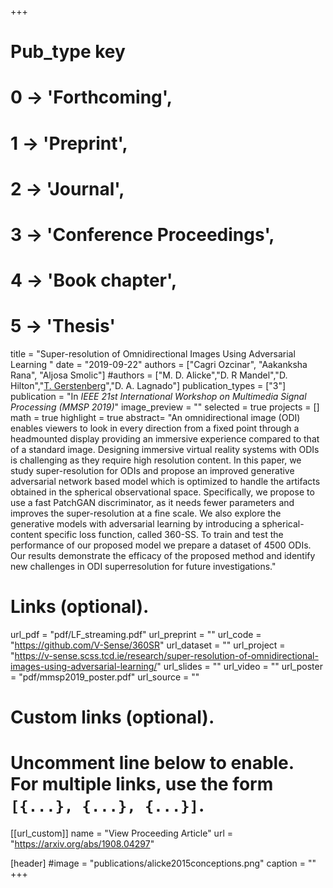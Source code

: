 +++
# Pub_type key
# 0 -> 'Forthcoming',
# 1 -> 'Preprint',
# 2 -> 'Journal',
# 3 -> 'Conference Proceedings',
# 4 -> 'Book chapter',
# 5 -> 'Thesis'

title = "Super-resolution of Omnidirectional Images Using Adversarial Learning "
date = "2019-09-22"
authors = ["Cagri Ozcinar", "Aakanksha Rana", "Aljosa Smolic"]
#authors = ["M. D. Alicke","D. R Mandel","D. Hilton","[T. Gerstenberg](https://tobiasgerstenberg.github.io/)","D. A. Lagnado"]
publication_types = ["3"]
publication = "In *IEEE 21st International Workshop on Multimedia Signal Processing (MMSP 2019)*"
image_preview = ""
selected = true
projects = []
math = true
highlight = true
abstract= "An omnidirectional image (ODI) enables viewers to look in every direction from a fixed point through a headmounted 
display providing an immersive experience compared to that of a standard image. Designing immersive virtual reality 
systems with ODIs is challenging as they require high resolution content. In this paper, we study super-resolution for ODIs and
propose an improved generative adversarial network based model which is optimized to handle the artifacts obtained in the
spherical observational space. Specifically, we propose to use a fast PatchGAN discriminator, as it needs fewer parameters and
improves the super-resolution at a fine scale. We also explore the generative models with adversarial learning by introducing
a spherical-content specific loss function, called 360-SS. To train and test the performance of our proposed model we prepare a
dataset of 4500 ODIs. Our results demonstrate the efficacy of the proposed method and identify new challenges in ODI superresolution
for future investigations."

# Links (optional).
url_pdf = "pdf/LF_streaming.pdf"
url_preprint = ""
url_code = "https://github.com/V-Sense/360SR"
url_dataset = ""
url_project = "https://v-sense.scss.tcd.ie/research/super-resolution-of-omnidirectional-images-using-adversarial-learning/"
url_slides = ""
url_video = ""
url_poster = "pdf/mmsp2019_poster.pdf"
url_source = ""

# Custom links (optional).
#   Uncomment line below to enable. For multiple links, use the form `[{...}, {...}, {...}]`.
[[url_custom]]
name = "View Proceeding Article"
url = "https://arxiv.org/abs/1908.04297"

[header]
#image = "publications/alicke2015conceptions.png"
caption = ""
+++


